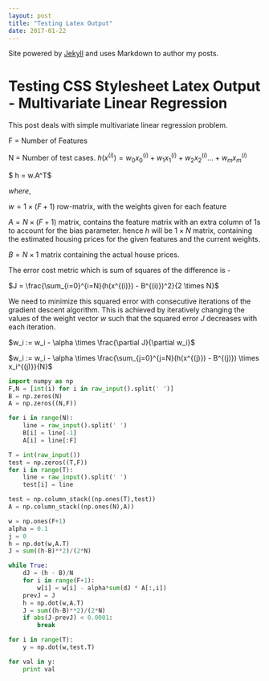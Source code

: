 ```yaml
---
layout: post
title: "Testing Latex Output"
date: 2017-01-22
---
```


Site powered by [Jekyll](http://jekyllrb.com) and uses Markdown to author my posts.

# Testing CSS Stylesheet Latex Output - Multivariate Linear Regression

This post deals with simple multivariate linear regression problem.

F = Number of Features

N = Number of test cases.
$h(x^{(i)}) = w_0 x_0^{(i)} + w_1 x_1^{(i)} + w_2 x_2^{(i)} ... + w_m x_m^{(i)}$

$ h = w.A^T$

$where,$

$w = 1 \times (F+1)$ row-matrix, with the weights given for each feature

$A = N \times (F+1)$ matrix, contains the feature matrix with an extra column of 1s to account for the bias parameter.
hence $h$ will be $1 \times N$ matrix, containing the estimated housing prices for the given features and the current weights.

$B = N \times 1$ matrix containing the actual house prices.

The error cost metric which is sum of squares of the difference is -

$J = \frac{\sum_{i=0}^{i=N}(h(x^{(i)}) - B^{(i)})^2}{2 \times N}$

We need to minimize this squared error with consecutive iterations of the gradient descent algorithm. This is achieved by iteratively changing the values of the weight vector $w$ such that the squared error $J$ decreases with each iteration.

$w_i := w_i - \alpha \times \frac{\partial J}{\partial w_i}$

$w_i := w_i - \alpha \times \frac{\sum_{j=0}^{j=N}(h(x^{(j)}) - B^{(j)}) \times x_i^{(j)}}{N}$


```python
import numpy as np
F,N = [int(i) for i in raw_input().split(' ')]
B = np.zeros(N)
A = np.zeros((N,F))

for i in range(N):
    line = raw_input().split(' ')
    B[i] = line[-1]
    A[i] = line[:F]

T = int(raw_input())
test = np.zeros((T,F))
for i in range(T):
    line = raw_input().split(' ')
    test[i] = line

test = np.column_stack((np.ones(T),test))
A = np.column_stack((np.ones(N),A))

w = np.ones(F+1)
alpha = 0.1
j = 0
h = np.dot(w,A.T)
J = sum((h-B)**2)/(2*N)

while True:
    dJ = (h - B)/N
    for i in range(F+1):
        w[i] = w[i] - alpha*sum(dJ * A[:,i])    
    prevJ = J
    h = np.dot(w,A.T)
    J = sum((h-B)**2)/(2*N)    
    if abs(J-prevJ) < 0.0001:
        break

for i in range(T):
    y = np.dot(w,test.T)

for val in y:
    print val
```
